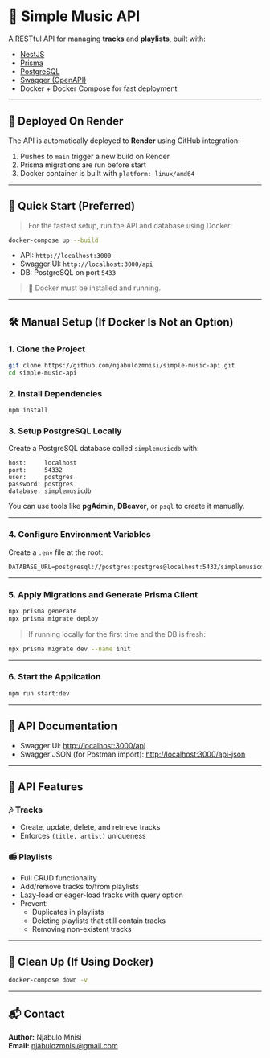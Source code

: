 # 🎵 Simple Music API



A RESTful API for managing **tracks** and **playlists**, built with:

- [NestJS](https://nestjs.com/)
- [Prisma](https://www.prisma.io/)
- [PostgreSQL](https://www.postgresql.org/)
- [Swagger (OpenAPI)](https://swagger.io/)
- Docker + Docker Compose for fast deployment

---

## 🚀 Deployed On Render

The API is automatically deployed to **Render** using GitHub integration:

1. Pushes to `main` trigger a new build on Render
2. Prisma migrations are run before start
3. Docker container is built with `platform: linux/amd64`

---

## 🚀 Quick Start (Preferred)

> For the fastest setup, run the API and database using Docker:

```bash
docker-compose up --build
```

- API: `http://localhost:3000`
- Swagger UI: `http://localhost:3000/api`
- DB: PostgreSQL on port `5433`

> 📝 Docker must be installed and running.

---

## 🛠️ Manual Setup (If Docker Is Not an Option)

### 1. Clone the Project

```bash
git clone https://github.com/njabulozmnisi/simple-music-api.git
cd simple-music-api
```

### 2. Install Dependencies

```bash
npm install
```

### 3. Setup PostgreSQL Locally

Create a PostgreSQL database called `simplemusicdb` with:

```
host:     localhost  
port:     54332 
user:     postgres  
password: postgres  
database: simplemusicdb
```

You can use tools like **pgAdmin**, **DBeaver**, or `psql` to create it manually.

---

### 4. Configure Environment Variables

Create a `.env` file at the root:

```env
DATABASE_URL=postgresql://postgres:postgres@localhost:5432/simplemusicdb
```

---

### 5. Apply Migrations and Generate Prisma Client

```bash
npx prisma generate
npx prisma migrate deploy
```

> If running locally for the first time and the DB is fresh:

```bash
npx prisma migrate dev --name init
```

---

### 6. Start the Application

```bash
npm run start:dev
```

---

## 📖 API Documentation

- Swagger UI: [http://localhost:3000/api](http://localhost:3000/api)
- Swagger JSON (for Postman import): [http://localhost:3000/api-json](http://localhost:3000/api-json)

---

## 🧩 API Features

### 🎶 Tracks

- Create, update, delete, and retrieve tracks
- Enforces `(title, artist)` uniqueness

### 📻 Playlists

- Full CRUD functionality
- Add/remove tracks to/from playlists
- Lazy-load or eager-load tracks with query option
- Prevent:
  - Duplicates in playlists
  - Deleting playlists that still contain tracks
  - Removing non-existent tracks

---

## 🧼 Clean Up (If Using Docker)

```bash
docker-compose down -v
```

---

## 📬 Contact

**Author:** Njabulo Mnisi  
**Email:** njabulozmnisi@gmail.com
